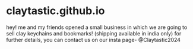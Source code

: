 # claytastic.github.io
hey! me and my friends opened a small business in which we are going to sell clay keychains and bookmarks! (shipping available in india only) for further details, you can contact us on our insta page- @Claytastic2024
